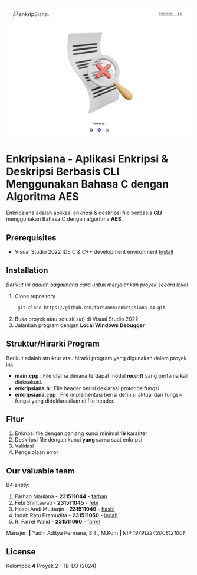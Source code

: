 ![alt text](https://github.com/farhannm/enkripsiana-b4/blob/master/assets/Welcome.png)
# Enkripsiana - Aplikasi Enkripsi & Deskripsi Berbasis CLI Menggunakan Bahasa C dengan Algoritma AES

Enkripsiana adalah aplikasi enkripsi & deskripsi file berbasis _**CLI**_ menggunakan Bahasa C dengan algoritma **AES**.

## Prerequisites
  * Visual Studio 2022 IDE C & C++ development environment
    [Install](https://visualstudio.microsoft.com/vs/features/cplusplus/)

## Installation
*Berikut ini adalah bagaimana cara untuk menjalankan proyek secara lokal*
1. Clone repository
   ```bash
    git clone https://github.com/farhannm/enkripsiana-b4.git
    ```
3. Buka proyek atau solusi(_.sln_) di Visual Studio 2022
4. Jalankan program dengan **Local Windows Debugger**

## Struktur/Hirarki Program
Berikut adalah struktur atau hirarki program yang digunakan dalam proyek ini:

- **main.cpp** : File utama dimana terdapat modul **_main()_** yang pertama kali dieksekusi.
- **enkripsiana.h** : File header berisi deklarasi prototipe fungsi.
- **enkripsiana.cpp** : File implementasi berisi definisi aktual dari fungsi-fungsi yang dideklarasikan di file header.

## Fitur
1. Enkripsi file dengan panjang kunci minimal **16** karakter
2. Deskripsi file dengan kunci **yang sama** saat enkripsi
3. Validasi
4. Pengelolaan error

## Our valuable team
B4 entity:
  1. Farhan Maulana - **231511044** - [farhan](https://github.com/farhannm)
  2. Febi Shintawati - **231511045** - [febi](https://github.com/febi33q)
  3. Hasbi Andi Muttaqin - **231511049** - [hasbi](https://github.com/Yorubreak)
  4. Indah Ratu Pramudita - **231511050** - [indah](https://github.com/indahrtp)
  5. R. Farrel Walid - **231511060** - [farrel](https://github.com/WalidImtz)

Manajer:
  **|** Yadhi Aditya Permana, S.T., M.Kom 
  **|** NIP _197912242008121001_

## License

Kelompok **4** Proyek 2 - 1B-D3 (2024).
